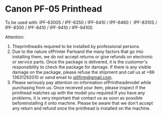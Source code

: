 # Canon PF-05 Printhead

To be used with:
IPF-6300S / IPF-6350 / IPF-6410 / IPF-6460 /  IPF-8310S / IPF-8300 / IPF-8410 / IPF-9410 / IPF-9410S


Attention:
1. Theprintheadis required to be installed by professional persons.
2. Due to the nature ofPrinter Partsand the many factors that go into installing them, we do not accept returns or give refunds on electronic or service parts. Once the package is delivered, it is the customer's responsibility to check the package for damage. If there is any visible damage on the package, please refuse the shipment and call us at +86 13631292010 or send email to qilifirm@gmail.com.
3. Please seriously pay attention on information ofPrintheadmodel while purchasing from us. Once received your item, please inspect if the printhead matches up with the model you required.If you have any problems, it is very important that contact us as soon as possible beforeinstalling it onto machine. Please be aware that we don't accept any return and refund once the printhead is installed on the machine.
